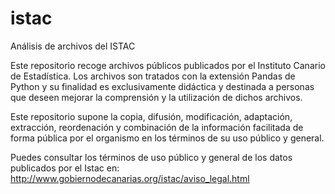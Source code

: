 # istac
Análisis de archivos del ISTAC 

Este repositorio recoge archivos públicos publicados por el Instituto Canario de Estadística. Los archivos son tratados con la extensión Pandas de Python y su finalidad es exclusivamente didáctica y destinada a personas que deseen mejorar la comprensión y la utilización de dichos archivos.

Este repositorio supone la copia, difusión, modificación, adaptación, extracción, reordenación y combinación de la información facilitada de forma pública por el organismo en los términos de su uso público y general.

Puedes consultar los términos de uso público y general de los datos publicados por el Istac en: http://www.gobiernodecanarias.org/istac/aviso_legal.html

